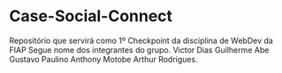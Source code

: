# Case-Social-Connect
Repositório que servirá como 1º Checkpoint da disciplina de WebDev da FIAP
Segue nome dos integrantes do grupo.
Victor Dias
Guilherme Abe
Gustavo Paulino
Anthony Motobe
Arthur Rodrigues.
